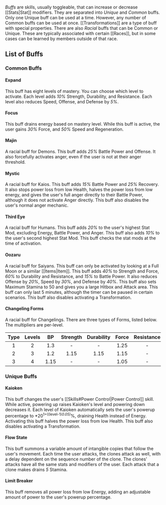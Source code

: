 *Buffs* are skills, usually toggleable, that can increase or decrease [[Stats|Stat]] modifiers. They are separated into *Unique* and *Common* buffs. Only one Unique buff can be used at a time. However, any number of Common buffs can be used at once. [[Transformations]] are a type of buff with special properties. There are also *Racial* buffs that can be Common or Unique. These are typically associated with certain [[Races]], but in some cases can be learned by members outside of that race.


## List of Buffs ##
### Common Buffs ###
#### Expand ####
This buff has eight levels of mastery. You can choose which level to activate. Each level adds *10%* Strength, Durability, and Resistance. Each level also reduces Speed, Offense, and Defense by *5%*.
#### Focus ####
This buff drains energy based on mastery level. While this buff is active, the user gains *30%* Force, and *50%* Speed and Regeneration.
#### Majin ####
A racial buff for Demons. This buff adds *25%* Battle Power and Offense. It also forcefully activates anger, even if the user is not at their anger threshold.
#### Mystic ####
A racial buff for Kaios. This buff adds *15%* Battle Power and *25%* Recovery. It also stops power loss from low Health, halves the power loss from low energy, and gives the user's full anger directly to their Battle Power, although it does not activate Anger directly. This buff also disables the user's normal anger mechanic.
#### Third Eye ####
A racial buff for Humans. This buff adds *20%* to the user's highest Stat Mod, excluding Energy, Battle Power, and Anger. This buff also adds *10%* to the user's second highest Stat Mod. This buff checks the stat mods at the time of activation.
#### Oozaru ####
A racial buff for Saiyans. This buff can only be activated by looking at a Full Moon or a similar [[Items|Item]]. This buff adds *40%* to Strength and Force, *60%* to Durability and Resistance, and *15%* to Battle Power. It also reduces Offense by *20%*, Speed by *30%*, and Defense by *40%*. This buff also sets Maximum Stamina to 50 and gives you a large Hitbox and Attack area. This buff can only last 5 minutes, although the timer can be paused in certain scenarios. This buff also disables activating a Transformation.
#### Changeling Forms ####
A racial buff for Changelings. There are three types of Forms, listed below. The multipliers are per-level.

| Type | Levels |  BP  | Strength | Durability | Force | Resistance | Offense | Defense | Speed | Recovery |
|:----:|:------:|:----:|:--------:|:----------:|:-----:|:----------:|:-------:|:-------:|:-----:|:--------:|
|  1   |   2    | 1.3  |    -     |     -      | 1.25  |     -      |   1.1   |  1.15   |   -   |    -     |
|  2   |   3    | 1.2  |   1.15   |    1.15    | 1.15  |     -      |  1.15   |   1.1   |   -   |    -     |
|  3   |   4    | 1.15 |    -     |     -      | 1.05  |     -      |  1.05   |  1.075  |  1.1  |  1.075   |


### Unique Buffs ###
#### Kaioken ####
This buff changes the user's [[Skills#Power Control|Power Control]] skill. While active, powering up raises Kaioken's level and powering down decreases it. Each level of Kaioken automatically sets the user's powerup percentage to *20<sup>1+((level-1)*0.05)</sup>*%, draining Health instead of Energy. Activating this buff halves the power loss from low Health. This buff also disables activating a Transformation.

#### Flow State ####
This buff summons a variable amount of intangible copies that follow the user's movement. Each time the user attacks, the clones attack as well, with a delay dependent on the sequence number of the clone. The clones' attacks have all the same stats and modifiers of the user. Each attack that a clone makes drains *5* Stamina.
#### Limit Breaker ####
This buff removes all power loss from low Energy, adding an adjustable amount of power to the user's powerup percentage.
